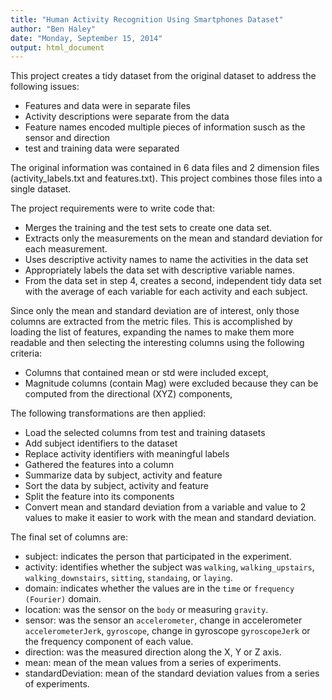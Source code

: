 ```yaml
---
title: "Human Activity Recognition Using Smartphones Dataset"
author: "Ben Haley"
date: "Monday, September 15, 2014"
output: html_document
---
```


This project creates a tidy dataset from the original dataset to address the following issues:
- Features and data were in separate files
- Activity descriptions were separate from the data 
- Feature names encoded multiple pieces of information susch as the sensor and direction
- test and training data were separated

The original information was contained in 6 data files and 2 dimension files (activity_labels.txt and features.txt). This project combines those files into a single dataset.

The project requirements were to write code that:
- Merges the training and the test sets to create one data set.
- Extracts only the measurements on the mean and standard deviation for each measurement. 
- Uses descriptive activity names to name the activities in the data set
- Appropriately labels the data set with descriptive variable names. 
- From the data set in step 4, creates a second, independent tidy data set with the average of each variable for each activity and each subject.

Since only the mean and standard deviation are of interest, only those columns are extracted from the metric files. This is accomplished by loading the list of features, expanding the names to make them more readable and then selecting the interesting columns using the following criteria:
- Columns that contained mean or std were included except,
- Magnitude columns (contain Mag) were excluded because they can be computed from the directional (XYZ) components,

The following transformations are then applied:
- Load the selected columns from test and training datasets
- Add subject identifiers to the dataset
- Replace activity identifiers with meaningful labels
- Gathered the features into a column
- Summarize data by subject, activity and feature
- Sort the data by subject, activity and feature
- Split the feature into its components
- Convert mean and standard deviation from a variable and value to 2 values to make it easier to work with the mean and standard deviation.

The final set of columns are:
- subject: indicates the person that participated in the experiment.
- activity: identifies whether the subject was `walking`, `walking_upstairs`, `walking_downstairs`, `sitting`, `standaing`, or `laying`.
- domain: indicates whether the values are in the `time` or `frequency (Fourier)` domain.
- location: was the sensor on the `body` or measuring `gravity`.
- sensor: was the sensor an `accelerometer`, change in accelerometer `accelerometerJerk`, `gyroscope`, change in gyroscope `gyroscopeJerk` or the frequency component of each value.
- direction: was the measured direction along the X, Y or Z axis.
- mean: mean of the mean values from a series of experiments.
- standardDeviation: mean of the standard deviation values from a series of experiments.
